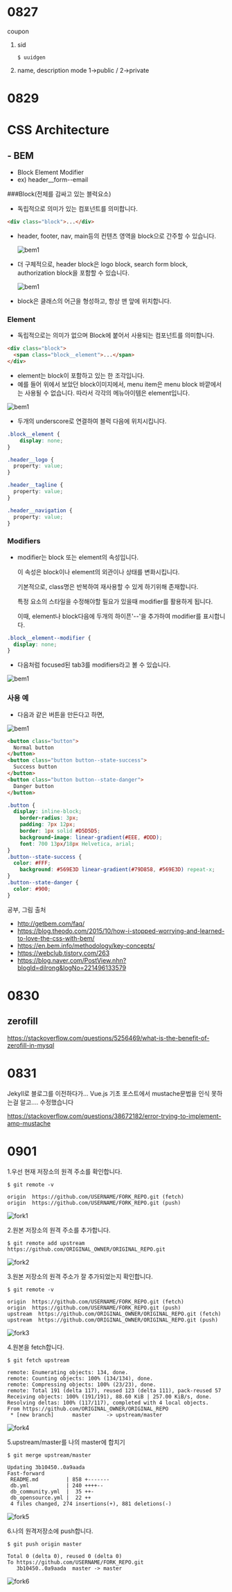 # 0827

coupon

1. sid

   ```
   $ uuidgen
   ```

2. name, description
   mode 1->public / 2->private



# 0829

# CSS Architecture



## - BEM

- Block Element Modifier
- ex) header__form--email



###Block(전체를 감싸고 있는 블럭요소)

- 독립적으로 의미가 있는 컴포넌트를 의미합니다.

```html
<div class="block">...</div>
```



- header, footer, nav, main등의 컨텐츠 영역을 block으로 간주할 수 있습니다.

  ![bem1](../pic/css_architecture1.jpeg)

  

- 더 구체적으로, header block은 logo block, search form block, authorization block을 포함할 수 있습니다.

  ![bem1](../pic/css_architecture3.png)

- block은 클래스의 어근을 형성하고, 항상 맨 앞에 위치합니다.



### Element

- 독립적으로는 의미가 없으며 Block에 붙어서 사용되는 컴포넌트를 의미합니다.

```html
<div class="block">
  <span class="block__element">...</span>
</div>
```

- element는 block이 포함하고 있는 한 조각입니다.
- 예를 들어 위에서 보았던 block이미지에서, menu item은 menu block 바깥에서는 사용될 수 없습니다.
  따라서 각각의 메뉴아이템은 element입니다.

![bem1](../pic/css_architecture4.png)

- 두개의 underscore로 연결하여 블럭 다음에 위치시킵니다.

```css
.block__element {
	display: none;
}
```

```css
.header__logo {
  property: value;
}

.header__tagline {
  property: value;
}

.header__navigation {
  property: value;
}
```



### Modifiers

- modifier는 block 또는 element의 속성입니다.

  이 속성은 block이나 element의 외관이나 상태를 변화시킵니다.

  기본적으로, class명은 반복하여 재사용할 수 있게 하기위해 존재합니다.

  특정 요소의 스타일을 수정해야할 필요가 있을때 modifier를 활용하게 됩니다.

  이때, element나 block다음에 두개의 하이픈'--'을 추가하여 modifier를 표시합니다.

```css
.block__element--modifier {
  display: none;
}
```

- 다음처럼 focused된 tab3를 modifiers라고 볼 수 있습니다.

![bem1](../pic/css_architecture5.png)



### 사용 예

- 다음과 같은 버튼을 만든다고 하면,

![bem1](../pic/css_architecture2.jpeg)

```html
<button class="button">
  Normal button
</button>
<button class="button button--state-success">
  Success button
</button>
<button class="button button--state-danger">
  Danger button
</button>
```

```css
.button {
  display: inline-block;
	border-radius: 3px;
	padding: 7px 12px;
	border: 1px solid #D5D5D5;
	background-image: linear-gradient(#EEE, #DDD);
	font: 700 13px/18px Helvetica, arial;
}
.button--state-success {
  color: #FFF;
	background: #569E3D linear-gradient(#79D858, #569E3D) repeat-x;
}
.button--state-danger {
  color: #900;
}
```





공부, 그림 출처

- http://getbem.com/faq/
- https://blog.theodo.com/2015/10/how-i-stopped-worrying-and-learned-to-love-the-css-with-bem/
- https://en.bem.info/methodology/key-concepts/
- https://webclub.tistory.com/263
- https://blog.naver.com/PostView.nhn?blogId=dilrong&logNo=221496133579



# 0830

## zerofill

https://stackoverflow.com/questions/5256469/what-is-the-benefit-of-zerofill-in-mysql



# 0831

Jekyll로 블로그를 이전하다가… Vue.js 기초 포스트에서 mustache문법을 인식 못하는걸 알고…. 수정했습니다

https://stackoverflow.com/questions/38672182/error-trying-to-implement-amp-mustache



# 0901



1.우선 현재 저장소의 원격 주소를 확인합니다.

```
$ git remote -v

origin  https://github.com/USERNAME/FORK_REPO.git (fetch)
origin  https://github.com/USERNAME/FORK_REPO.git (push)
```

![fork1](../pic/fork1.png)



2.원본 저장소의 원격 주소를 추가합니다.

```
$ git remote add upstream https://github.com/ORIGINAL_OWNER/ORIGINAL_REPO.git
```

![fork2](../pic/fork2.png)



3.원본 저장소의 원격 주소가 잘 추가되었는지 확인합니다.

```
$ git remote -v

origin  https://github.com/USERNAME/FORK_REPO.git (fetch)
origin  https://github.com/USERNAME/FORK_REPO.git (push)
upstream  https://github.com/ORIGINAL_OWNER/ORIGINAL_REPO.git (fetch)
upstream  https://github.com/ORIGINAL_OWNER/ORIGINAL_REPO.git (push)
```

![fork3](../pic/fork3.png)



4.원본을 fetch합니다.

```
$ git fetch upstream

remote: Enumerating objects: 134, done.
remote: Counting objects: 100% (134/134), done.
remote: Compressing objects: 100% (23/23), done.
remote: Total 191 (delta 117), reused 123 (delta 111), pack-reused 57
Receiving objects: 100% (191/191), 88.60 KiB | 257.00 KiB/s, done.
Resolving deltas: 100% (117/117), completed with 4 local objects.
From https://github.com/ORIGINAL_OWNER/ORIGINAL_REPO
 * [new branch]      master     -> upstream/master
```

![fork4](../pic/fork4.png)



5.upstream/master를 나의 master에 합치기

```
$ git merge upstream/master

Updating 3b10450..0a9aada
Fast-forward
 README.md         | 858 +-------
 db.yml            | 240 ++++--
 db_community.yml  |  35 ++-
 db_opensource.yml |  22 ++
 4 files changed, 274 insertions(+), 881 deletions(-)
```

![fork5](../pic/fork5.png)



6.나의 원격저장소에 push합니다.

```
$ git push origin master

Total 0 (delta 0), reused 0 (delta 0)
To https://github.com/USERNAME/FORK_REPO.git
   3b10450..0a9aada  master -> master
```

![fork6](../pic/fork6.png)